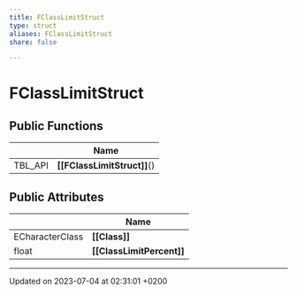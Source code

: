```yaml
---
title: FClassLimitStruct
type: struct
aliases: FClassLimitStruct
share: false

---
```


# FClassLimitStruct





## Public Functions

|                | Name           |
| -------------- | -------------- |
| TBL_API | **[[FClassLimitStruct]]**() |

## Public Attributes

|                | Name           |
| -------------- | -------------- |
| ECharacterClass | **[[Class]]**  |
| float | **[[ClassLimitPercent]]**  |

-------------------------------

Updated on 2023-07-04 at 02:31:01 +0200